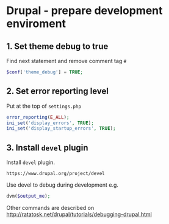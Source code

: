 # Drupal - prepare development enviroment

## 1. Set theme debug to true

Find next statement and remove comment tag `#`

```php
$conf['theme_debug'] = TRUE;
```

## 2. Set error reporting level
 
Put at the top of `settings.php`

```php
error_reporting(E_ALL);
ini_set('display_errors', TRUE);
ini_set('display_startup_errors', TRUE);
```

## 3. Install `devel` plugin

Install `devel` plugin.
```
https://www.drupal.org/project/devel
```

Use devel to debug during development e.g.
```php
dvm($output_me);
```

Other commands are described on  http://ratatosk.net/drupal/tutorials/debugging-drupal.html